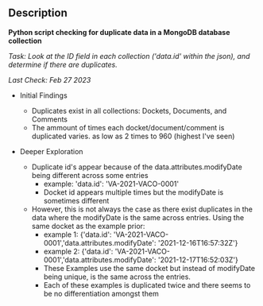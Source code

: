 ## Description

**Python script checking for duplicate data in a MongoDB database collection**

*Task: Look at the ID field in each collection ('data.id' within the json), and determine if there are duplicates.*

*Last Check: Feb 27 2023*

* Initial Findings
	* Duplicates exist in all collections: Dockets, Documents, and Comments
	* The ammount of times each docket/document/comment is duplicated varies. as low as 2 times to 960 (highest I've seen)

* Deeper Exploration
	* Duplicate id's appear because of the data.attributes.modifyDate being different across some entries
		* example: 'data.id': 'VA-2021-VACO-0001'
		* Docket id appears multiple times but the modifyDate is sometimes different
	* However, this is not always the case as there exist duplicates in the data where the modifyDate is the same across entries. Using the same docket as the example prior: 
		* example 1: {'data.id': 'VA-2021-VACO-0001','data.attributes.modifyDate': '2021-12-16T16:57:32Z'} 
		* example 2: {'data.id': 'VA-2021-VACO-0001','data.attributes.modifyDate': '2021-12-17T16:52:03Z'}
		* These Examples use the same docket but instead of modifyDate being unique, is the same across the entries. 
		* Each of these examples is duplicated twice and there seems to be no differentiation amongst them